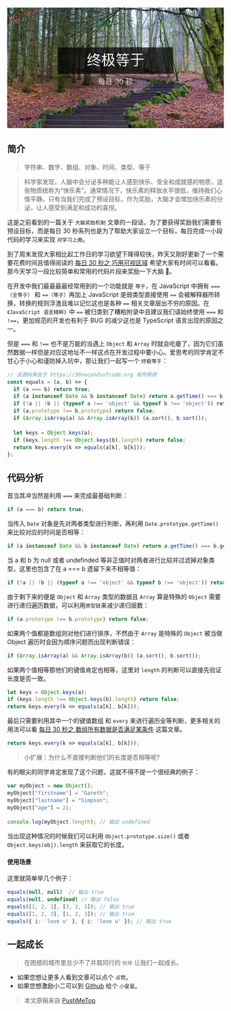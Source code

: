 <!-- # 终极等于 -->

![封面](https://raw.githubusercontent.com/pushmetop/resource/master/30-seconds-for-everyday/equals/poster.png)

## 简介

> 字符串、数字、数组、对象、时间、类型、等于

> 科学家发现，人脑中会分泌多种能让人感到快乐、安全和成就感的物质，这些物质统称为“快乐素”。通常情况下，快乐素的释放水平很低，维持我们心情平静。只有当我们完成了预设目标，作为奖励，大脑才会增加快乐素的分泌，让人感受到满足和成功的喜悦。

这是之前看到的一篇关于 `大脑奖励机制` 文章的一段话，为了要获得奖励我们需要有预设目标，而是每日 30 秒系列也是为了帮助大家设立一个目标，每日完成一小段代码的学习来实现 `对学习上瘾`。

到了周末发现大家相比起工作日的学习欲望下降得较快，昨天又刚好更新了一个需要花费时间且值得阅读的 [每日 30 秒之 巧用可视区域](https://github.com/pushmetop/30-seconds-for-everyday/blob/master/posts/in-viewport.md) 希望大家有时间可以看看。那今天学习一段比较简单和常用的代码片段来奖励一下大脑 🧠。

在开发中我们最最最最经常用到的一个功能就是 `等于`，在 JavaScript 中拥有 `===（全等于）` 和 `==（等于）`再加上 JavaScript 是弱类型直接使用 `==` 会被解释器所转换，转换的规则浮渣且难以记忆这也是各种 `==` 相关文章层出不穷的原因。在 `《JavaScript 语言精粹》`中 `==` 被归类到了糟粕附录中且建议我们请始终使用 `===` 和 `!==`，更加规范的开发也有利于 BUG 的减少这也是 TypeScript 语言出现的原因之一。

<!-- more -->

但是 `===` 和 `!==` 也不是万能的当遇上 `Object` 和 `Array` 时就会吃瘪了，因为它们虽然数据一样但是对应这地址不一样这点在开发过程中要小心。爱思考的同学肯定不甘心于小心和谨防掉入坑中，那让我们一起写一个 `终极等于`：

```javascript
// 该源码来自于 https://30secondsofcode.org 有所修改
const equals = (a, b) => {
  if (a === b) return true;
  if (a instanceof Date && b instanceof Date) return a.getTime() === b.getTime();
  if (!a || !b || (typeof a !== 'object' && typeof b !== 'object')) return a === b;
  if (a.prototype !== b.prototype) return false;
  if (Array.isArray(a) && Array.isArray(b)) (a.sort(), b.sort());

  let keys = Object.keys(a);
  if (keys.length !== Object.keys(b).length) return false;
  return keys.every(k => equals(a[k], b[k]));
};
```

## 代码分析
 
首当其冲当然是利用 `===` 来完成最基础判断：

```javascript
if (a === b) return true;
```

当传入 `Date` 对象是先对两者类型进行判断，再利用 `Date.prototype.getTime()` 来比较对应的时间是否相等：

```javascript
if (a instanceof Date && b instanceof Date) return a.getTime() === b.getTime();
```

当 a 和 b 为 null 或者 undefinded 等非正值时对两者进行比较并过滤掉对象类型，这里也包含了在 a === b 遗留下来不相等值：

```javascript
if (!a || !b || (typeof a !== 'object' && typeof b !== 'object')) return a === b;
```

由于剩下来的便是 `Object` 和 `Array` 类型的数据且 `Array` 算是特殊的 `Object` 需要进行递归遍历数据，可以利用`原型链`来减少递归层数：

```javascript
if (a.prototype !== b.prototype) return false;
```

如果两个值都是数组则对他们进行排序，不然由于 `Array` 是特殊的 `Object` 被当做 Object 遍历时会因为顺序问题而出现判断错误：

```javascript
if (Array.isArray(a) && Array.isArray(b)) (a.sort(), b.sort());
```

如果两个值相等那他们的键值肯定也相等，这里对 `length` 的判断可以直接先验证长度是否一致。

```javascript
let keys = Object.keys(a);
if (keys.length !== Object.keys(b).length) return false;
return keys.every(k => equals(a[k], b[k]));
```

最后只需要利用其中一个的键值数组 和 `every` 来进行遍历全等判断，更多相关的用法可以看 [每日 30 秒之 数组所有数据是否满足某条件](https://github.com/pushmetop/30-seconds-for-everyday/blob/master/posts/all.md) 这篇文章。

```javascript
return keys.every(k => equals(a[k], b[k]));
```

> 小扩展：为什么不直接判断他们的长度是否相等呢?

有的眼尖的同学肯定发现了这个问题，这就不得不提一个很经典的例子：

```javascript
var myObject = new Object();
myObject["firstname"] = "Gareth";
myObject["lastname"] = "Simpson";
myObject["age"] = 21;

console.log(myObject.length); // 输出 undefined
```

当出现这种情况的时候我们可以利用 `Object.prototype.size()` 或者 `Object.keys(obj).length` 来获取它的长度。

#### 使用场景

这里就简单举几个例子：

```javascript
equals(null, null)  // 输出 true
equals(null, undefined) // 输出 false
equals([1, 2, 3], [3, 2, 1]); // 输出 true
equals([1, 2, 3], [1, 2, 3]); // 输出 true
equals({ i: 'love u' }, { i: 'love u' }); // 输出 true
```

## 一起成长

> 在困惑的城市里总少不了并肩同行的 `伙伴` 让我们一起成长。

* 如果您想让更多人看到文章可以点个 `点赞`。
* 如果您想激励小二可以到 [Github](https://github.com/pushmetop/30-seconds-for-everyday) 给个 `小星星`。

> 本文原稿来自 [PushMeTop](https://github.com/pushmetop)